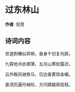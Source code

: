 # 过东林山

**作者**: 倪思

## 诗词内容

世道荆榛似弈棋，奋身千仞复何辞。

九霄地冷衣襟薄，五月山寒杖履迟。

云外晚风驰铁马，日边香雾琐金螭。

直须历遍丹梯险，方问嫦娥索桂枝。

